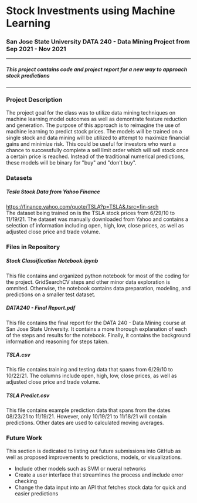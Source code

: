 # Stock Investments using Machine Learning

### San Jose State University DATA 240 - Data Mining Project from Sep 2021 - Nov 2021

---
##### This project contains code and project report for a new way to approach stock predictions
---

### Project Description
The project goal for the class was to utilize data mining techniques on machine learning model outcomes as well as demontrate feature reduction and generation. The purpose of this approach is to reimagine the use of machine learning to predict stock prices. The models will be trained on a single stock and data mining will be utilized to attempt to maximize financial gains and minimize risk. This could be useful for investors who want a chance to successfully complete a sell limit order which will sell stock once a certain price is reached. Instead of the traditional numerical predictions, these models will be binary for "buy" and "don't buy".

### Datasets
##### Tesla Stock Data from Yahoo Finance
https://finance.yahoo.com/quote/TSLA?p=TSLA&.tsrc=fin-srch </br>
The dataset being trained on is the TSLA stock prices from 6/29/10 to 11/19/21. The dataset was manually downloaded from Yahoo and contains a selection of information including open, high, low, close prices, as well as adjusted close price and trade volume.

### Files in Repository
##### Stock Classification Notebook.ipynb
This file contains and organized python notebook for most of the coding for the project. GridSearchCV steps and other minor data exploration is ommited. Otherwise, the notebook contains data preparation, modeling, and predictions on a smaller test dataset.

##### DATA240 - Final Report.pdf
This file contains the final report for the DATA 240 - Data Mining course at San Jose State University. It contains a more thorough explanation of each of the steps and results for the notebook. Finally, it contains the background information and reasoning for steps taken.

##### TSLA.csv
This file contains training and testing data that spans from 6/29/10 to 10/22/21. The columns include open, high, low, close prices, as well as adjusted close price and trade volume.

##### TSLA Predict.csv
This file contains example prediction data that spans from the dates 08/23/21 to 11/19/21. However, only 10/19/21 to 11/18/21 will contain predictions. Other dates are used to calculated moving averages.

### Future Work
This section is dedicated to listing out future submissions into GitHub as well as proposed improvements to predictions, models, or visualizations.

* Include other models such as SVM or nueral networks
* Create a user interface that streamlines the process and include error checking
* Change the data input into an API that fetches stock data for quick and easier predictions


